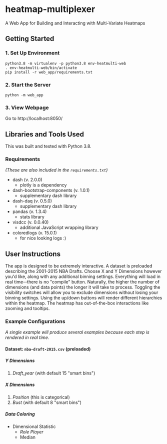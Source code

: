 # heatmap-multiplexer
A Web App for Building and Interacting with Multi-Variate Heatmaps


## Getting Started

### 1. Set Up Environment
    python3.8 -m virtualenv -p python3.8 env-heatmulti-web
    . env-heatmulti-web/bin/activate
    pip install -r web_app/requirements.txt

### 2. Start the Server
    python -m web_app

### 3. View Webpage
Go to http://localhost:8050/

## Libraries and Tools Used
This was built and tested with Python 3.8.

### Requirements
*(These are also included in the `requirements.txt`)*
- dash (v. 2.0.0)
    - plotly is a dependency
- dash-bootstrap-components (v. 1.0.1)
    - supplementary dash library
- dash-daq (v. 0.5.0)
    - supplementary dash library
- pandas (v. 1.3.4)
    - stats library
- visdcc (v. 0.0.40)
    - additional JavaScript wrapping library
- coloredlogs (v. 15.0.1)
    - for nice looking logs :)

## User Instructions
The app is designed to be extremely interactive. A dataset is preloaded describing the 2001-2015 NBA Drafts. Choose X and Y Dimensions however you'd like, along with any additional binning settings. Everything will load in real time--there is no "compile" button. Naturally, the higher the number of dimensions (and data points) the longer it will take to process. Toggling the visibility switches will allow you to exclude dimensions without losing your binning settings. Using the up/down buttons will render different hierarchies within the heatmap. The heatmap has out-of-the-box interactions like zooming and tooltips.

### Example Configurations
_A single example will produce several examples because each step is rendered in real time._

#### Dataset: `nba-draft-2015.csv` (preloaded)
##### Y Dimensions
1. _Draft_year_ (with default 15 "smart bins")
##### X Dimensions
1. _Position_ (this is categorical)
2. _Bust_ (with default 8 "smart bins")
##### Data Coloring
- Dimensional Statistic
    - _Role Player_
    - Median

